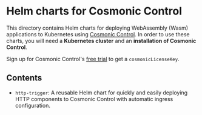 # Helm charts for Cosmonic Control 

This directory contains Helm charts for deploying WebAssembly (Wasm) applications to Kubernetes using [Cosmonic Control](https://cosmonic.com/). In order to use these charts, you will need a **Kubernetes cluster** and an **installation of Cosmonic Control**.

Sign up for Cosmonic Control's [free trial](https://cosmonic.com/trial) to get a `cosmonicLicenseKey`.

## Contents

* `http-trigger`: A reusable Helm chart for quickly and easily deploying HTTP components to Cosmonic Control with automatic ingress configuration.